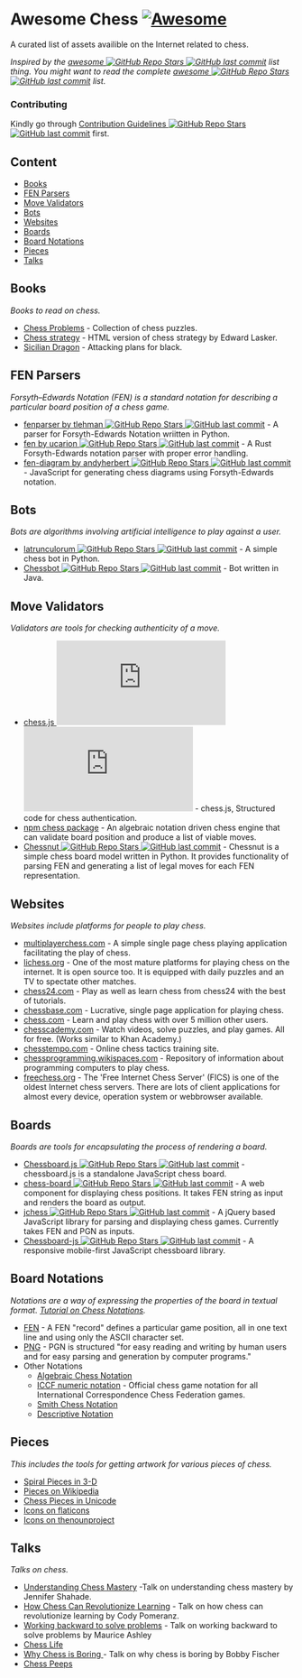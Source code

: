 # Awesome Chess [![Awesome](https://cdn.rawgit.com/sindresorhus/awesome/d7305f38d29fed78fa85652e3a63e154dd8e8829/media/badge.svg)](https://github.com/sindresorhus/awesome)

A curated list of assets availible on the Internet related to chess.

*Inspired by the [awesome ![GitHub Repo Stars](https://img.shields.io/github/stars/sindresorhus/awesome) ![GitHub last commit](https://img.shields.io/github/last-commit/sindresorhus/awesome)](https://github.com/sindresorhus/awesome) list thing. You might want to read the complete [awesome ![GitHub Repo Stars](https://img.shields.io/github/stars/sindresorhus/awesome) ![GitHub last commit](https://img.shields.io/github/last-commit/sindresorhus/awesome)](https://github.com/sindresorhus/awesome) list.*

### Contributing
Kindly go through [Contribution Guidelines ![GitHub Repo Stars](https://img.shields.io/github/stars/hkirat/awesome-chess) ![GitHub last commit](https://img.shields.io/github/last-commit/hkirat/awesome-chess)](https://github.com/hkirat/awesome-chess/blob/master/CONTRIBUTING.md#contribution-guidelines) first.

Content
---
 - [Books](#books)
 - [FEN Parsers](#fen-parsers)
 - [Move Validators](#move-validators)
 - [Bots](#bots)
 - [Websites](#websites)
 - [Boards](#boards)
 - [Board Notations](#board-notations)
 - [Pieces](#pieces)
 - [Talks](#talks)

Books
---
*Books to read on chess.*

 - [Chess Problems](https://kairavacademydotcom.files.wordpress.com/2013/06/john-thursby-75-chess-problems.pdf) - Collection of chess puzzles.
 - [Chess strategy](http://www.gutenberg.org/cache/epub/5614/pg5614-images.html) - HTML version of chess strategy by Edward Lasker.
 - [Sicilian Dragon](http://www.chesscity.com/PDF/Sicilian_Dragon_Black_Attacks_ssd.pdf) - Attacking plans for black.

FEN Parsers
---
*Forsyth–Edwards Notation (FEN) is a standard notation for describing a particular board position of a chess game.*

 - [fenparser by tlehman ![GitHub Repo Stars](https://img.shields.io/github/stars/tlehman/fenparser) ![GitHub last commit](https://img.shields.io/github/last-commit/tlehman/fenparser)](https://github.com/tlehman/fenparser) - A parser for Forsyth-Edwards Notation wriitten in Python.
 - [fen by ucarion ![GitHub Repo Stars](https://img.shields.io/github/stars/ucarion/fen) ![GitHub last commit](https://img.shields.io/github/last-commit/ucarion/fen)](https://github.com/ucarion/fen) - A Rust Forsyth-Edwards notation parser with proper error handling.
 - [fen-diagram by andyherbert ![GitHub Repo Stars](https://img.shields.io/github/stars/andyherbert/fen-diagram) ![GitHub last commit](https://img.shields.io/github/last-commit/andyherbert/fen-diagram)](https://github.com/andyherbert/fen-diagram) - JavaScript for generating chess diagrams using Forsyth-Edwards notation.

Bots
---
*Bots are algorithms involving artificial intelligence to play against a user.*

 - [latrunculorum ![GitHub Repo Stars](https://img.shields.io/github/stars/benwr/latrunculorum) ![GitHub last commit](https://img.shields.io/github/last-commit/benwr/latrunculorum)](https://github.com/benwr/latrunculorum) - A simple chess bot in Python.
 - [Chessbot ![GitHub Repo Stars](https://img.shields.io/github/stars/jfabeel/Chessbot) ![GitHub last commit](https://img.shields.io/github/last-commit/jfabeel/Chessbot)](https://github.com/jfabeel/Chessbot) - Bot written in Java.

Move Validators
---
*Validators are tools for checking authenticity of a move.*

 - [chess.js ![GitHub Repo Stars](https://img.shields.io/github/stars/jhlywa/chess.js) ![GitHub last commit](https://img.shields.io/github/last-commit/jhlywa/chess.js)](https://github.com/jhlywa/chess.js) - chess.js, Structured code for chess authentication.
 - [npm chess package](https://www.npmjs.com/package/chess) - An algebraic notation driven chess engine that can validate board position and produce a list of viable moves.
 - [Chessnut ![GitHub Repo Stars](https://img.shields.io/github/stars/cgearhart/Chessnut.git) ![GitHub last commit](https://img.shields.io/github/last-commit/cgearhart/Chessnut.git)](https://github.com/cgearhart/Chessnut.git) - Chessnut is a simple chess board model written in Python. It provides functionality of parsing FEN and generating a list of legal moves for each FEN representation.

Websites
---
*Websites include platforms for people to play chess.*

 - [multiplayerchess.com](http://multiplayerchess.com) - A simple single page chess playing application facilitating the play of chess.
 - [lichess.org](http://en.lichess.org/) - One of the most mature platforms for playing chess on the internet. It is open source too. It is equipped with daily puzzles and an TV to spectate other matches.
 - [chess24.com](https://chess24.com/en/play/chess) - Play as well as learn chess from chess24 with the best of tutorials.
 - [chessbase.com](http://play.chessbase.com/js/apps/playchess/) - Lucrative, single page application for playing chess. 
 - [chess.com](http://www.chess.com/) - Learn and play chess with over 5 million other users.
 - [chesscademy.com](https://www.chesscademy.com/) - Watch videos, solve puzzles, and play games. All for free. (Works similar to Khan Academy.)
 - [chesstempo.com](http://chesstempo.com) - Online chess tactics training site.
 - [chessprogramming.wikispaces.com](https://chessprogramming.wikispaces.com/) - Repository of information about programming computers to play chess.
 - [freechess.org](http://freechess.org/) - The 'Free Internet Chess Server' (FICS) is one of the oldest Internet chess servers. There are lots of client applications for almost every device, operation system or webbrowser available.

Boards
---
*Boards are tools for encapsulating the process of rendering a board.*

 - [Chessboard.js ![GitHub Repo Stars](https://img.shields.io/github/stars/oakmac/chessboardjs) ![GitHub last commit](https://img.shields.io/github/last-commit/oakmac/chessboardjs)](https://github.com/oakmac/chessboardjs/) - chessboard.js is a standalone JavaScript chess board.
 - [chess-board ![GitHub Repo Stars](https://img.shields.io/github/stars/laat/chess-board) ![GitHub last commit](https://img.shields.io/github/last-commit/laat/chess-board)](https://github.com/laat/chess-board) - A web component for displaying chess positions. It takes FEN string as input and renders the board as output.
 - [jchess ![GitHub Repo Stars](https://img.shields.io/github/stars/bmarini/jchess) ![GitHub last commit](https://img.shields.io/github/last-commit/bmarini/jchess)](https://github.com/bmarini/jchess) - A jQuery based JavaScript library for parsing and displaying chess games. Currently takes FEN and PGN as inputs.
 - [Chessboard-js ![GitHub Repo Stars](https://img.shields.io/github/stars/caustique/chessboard-js) ![GitHub last commit](https://img.shields.io/github/last-commit/caustique/chessboard-js)](https://github.com/caustique/chessboard-js) - A responsive mobile-first JavaScript chessboard library.

Board Notations
---
*Notations are a way of expressing the properties of the board in textual format. [Tutorial on Chess Notations](http://chess.eusa.ed.ac.uk/Chess/Rules/notation.html).*

 - [FEN](https://en.wikipedia.org/wiki/Forsyth%E2%80%93Edwards_Notation) - A FEN "record" defines a particular game position, all in one text line and using only the ASCII character set.
 - [PNG](http://www6.chessclub.com/help/PGN-spec) - PGN is structured "for easy reading and writing by human users and for easy parsing and generation by computer programs." 
 - Other Notations
 	- [Algebraic Chess Notation](https://en.wikipedia.org/wiki/Algebraic_notation_(chess))
 	- [ICCF numeric notation](https://en.wikipedia.org/wiki/ICCF_numeric_notation) - Official chess game notation for all International Correspondence Chess Federation games.
 	- [Smith Chess Notation](http://www6.chessclub.com/chessviewer/smith.html)
 	- [Descriptive Notation](https://en.wikipedia.org/wiki/Descriptive_notation)

Pieces
---
*This includes the tools for getting artwork for various pieces of chess.*

 - [Spiral Pieces in 3-D](https://www.thingiverse.com/thing:470700)
 - [Pieces on Wikipedia](https://commons.wikimedia.org/wiki/Category:PNG_chess_pieces/Standard_transparent)
 - [Chess Pieces in Unicode](https://en.wikipedia.org/wiki/Chess_symbols_in_Unicode)
 - [Icons on flaticons](http://www.flaticon.com/search/chess)
 - [Icons on thenounproject](https://thenounproject.com/search/?q=chess)

Talks
---
*Talks on chess.*
 
 - [Understanding Chess Mastery](https://www.youtube.com/watch?v=fPopQaY7Og4) -Talk on understanding chess mastery by Jennifer Shahade.
 - [How Chess Can Revolutionize Learning](https://www.youtube.com/watch?v=A3yDvM8aplY) - Talk on how chess can revolutionize learning by Cody Pomeranz.
 - [Working backward to solve problems](https://www.youtube.com/watch?v=v34NqCbAA1c) - Talk on working backward to solve problems by Maurice Ashley
 - [Chess Life](https://www.youtube.com/watch?v=lgCSo1Txw3c)
 - [Why Chess is Boring ](https://www.youtube.com/watch?v=7EuxVOgrEig) - Talk on why chess is boring by Bobby Fischer
 - [Chess Peeps](https://www.youtube.com/watch?v=p027ysBt0_M)
